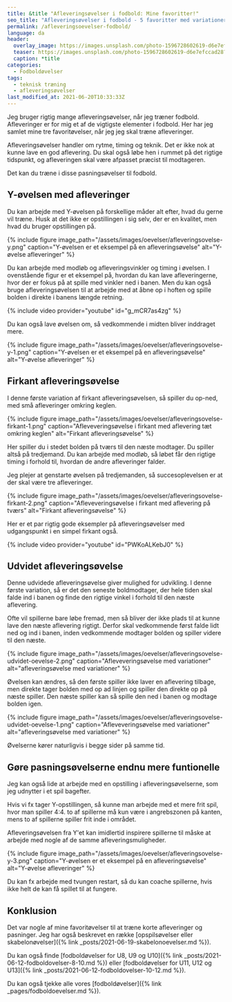 ```yaml
---
title: &title "Afleveringsøvelser i fodbold: Mine favoritter!"
seo_title: "Afleveringsøvelser i fodbold - 5 favoritter med variationer!"
permalink: /afleveringsoevelser-fodbold/
language: da
header:
  overlay_image: https://images.unsplash.com/photo-1596728602619-d6e7efccad28?ixid=MnwxMjA3fDB8MHxwaG90by1wYWdlfHx8fGVufDB8fHx8&ixlib=rb-1.2.1&auto=format&fit=crop&h=600&w=1200&q=10
  teaser: https://images.unsplash.com/photo-1596728602619-d6e7efccad28?ixid=MnwxMjA3fDB8MHxwaG90by1wYWdlfHx8fGVufDB8fHx8&ixlib=rb-1.2.1&auto=format&fit=crop&h=300&w=400&q=10
  caption: *title
categories:
  - Fodboldøvelser
tags:
  - teknisk træning
  - afleveringsøvelser
last_modified_at: 2021-06-20T10:33:33Z
---
```


Jeg bruger rigtig mange afleveringsøvelser, når jeg træner fodbold. Afleveringer er for mig et af de vigtigste elementer i fodbold. Her har jeg samlet mine tre favoritøvelser, når jeg jeg skal træne afleveringer.

Afleveringsøvelser handler om rytme, timing og teknik. Det er ikke nok at kunne lave en god aflevering. Du skal også løbe hen i rummet på det rigtige tidspunkt, og afleveringen skal være afpasset præcist til modtageren.

Det kan du træne i disse pasningsøvelser til fodbold.

## Y-øvelsen med afleveringer

Du kan arbejde med Y-øvelsen på forskellige måder alt efter, hvad du gerne vil træne. Husk at det ikke er opstillingen i sig selv, der er en kvalitet, men hvad du bruger opstillingen på.

{% include figure image_path="/assets/images/oevelser/afleveringsovelse-y.png" caption="Y-øvelsen er et eksempel på en afleveringsøvelse" alt="Y-øvelse afleveringer" %}

Du kan arbejde med modløb og afleveringsvinkler og timing i øvelsen. I ovenstående figur er et eksempel på, hvordan du kan lave afleveringerne, hvor der er fokus på at spille med vinkler ned i banen. Men du kan også bruge afleveringsøvelsen til at arbejde med at åbne op i hoften og spille bolden i direkte i banens længde retning.

{% include video provider="youtube" id="g_mCR7as4zg" %}

Du kan også lave øvelsen om, så vedkommende i midten bliver inddraget mere.

{% include figure image_path="/assets/images/oevelser/afleveringsovelse-y-1.png" caption="Y-øvelsen er et eksempel på en afleveringsøvelse" alt="Y-øvelse afleveringer" %}

## Firkant afleveringsøvelse

I denne første variation af firkant afleveringsøvelsen, så spiller du op-ned, med små afleveringer omkring keglen.

{% include figure image_path="/assets/images/oevelser/afleveringsovelse-firkant-1.png" caption="Afleveveringsøvelse i firkant med aflevering tæt omkring keglen" alt="Firkant afleveringsøvelse" %}

Her spiller du i stedet bolden på tværs til den næste modtager. Du spiller altså på tredjemand. Du kan arbejde med modløb, så løbet får den rigtige timing i forhold til, hvordan de andre afleveringer falder.

Jeg plejer at genstarte øvelsen på tredjemanden, så succesoplevelsen er at der skal være tre afleveringer.

{% include figure image_path="/assets/images/oevelser/afleveringsovelse-firkant-2.png" caption="Afleveveringsøvelse i firkant med aflevering på tværs" alt="Firkant afleveringsøvelse" %}

Her er et par rigtig gode eksempler på afleveringsøvelser med udgangspunkt i en simpel firkant også.

{% include video provider="youtube" id="PWKoALKebJ0" %}

## Udvidet afleveringsøvelse

Denne udvidede afleveringsøvelse giver mulighed for udvikling. I denne første variation, så er det den seneste boldmodtager, der hele tiden skal falde ind i banen og finde den rigtige vinkel i forhold til den næste aflevering.

Ofte vil spillerne bare løbe fremad, men så bliver der ikke plads til at kunne lave den næste aflevering rigtigt. Derfor skal vedkommende først falde lidt ned og ind i banen, inden vedkommende modtager bolden og spiller videre til den næste.

{% include figure image_path="/assets/images/oevelser/afleveringsovelse-udvidet-oevelse-2.png" caption="Afleveveringsøvelse med variationer" alt="afleveringsøvelse med variationer" %}

Øvelsen kan ændres, så den første spiller ikke laver en aflevering tilbage, men direkte tager bolden med op ad linjen og spiller den direkte op på næste spiller. Den næste spiller kan så spille den ned i banen og modtage bolden igen.

{% include figure image_path="/assets/images/oevelser/afleveringsovelse-udvidet-oevelse-1.png" caption="Afleveveringsøvelse med variationer" alt="afleveringsøvelse med variationer" %}

Øvelserne kører naturligvis i begge sider på samme tid.

## Gøre pasningsøvelserne endnu mere funtionelle

Jeg kan også lide at arbejde med en opstilling i afleveringsøvelserne, som jeg udnytter i et spil bagefter.

Hvis vi fx tager Y-opstillingen, så kunne man arbejde med et mere frit spil, hvor man spiller 4:4. to af spillerne må kun være i angrebszonen på kanten, mens to af spillerne spiller frit inde i området.

Afleveringsøvelsen fra Y'et kan imidlertid inspirere spillerne til måske at arbejde med nogle af de samme afleveringsmuligheder.

{% include figure image_path="/assets/images/oevelser/afleveringsovelse-y-3.png" caption="Y-øvelsen er et eksempel på en afleveringsøvelse" alt="Y-øvelse afleveringer" %}

Du kan fx arbejde med tvungen restart, så du kan coache spillerne, hvis ikke helt de kan få spillet til at fungere.

## Konklusion

Det var nogle af mine favoritøvelser til at træne korte afleveringer og pasninger. Jeg har også beskrevet en række [opspilsøvelser eller skabelonøvelser]({% link _posts/2021-06-19-skabelonoevelser.md %}).

Du kan også finde [fodboldøvelser for U8, U9 og U10]({% link _posts/2021-06-12-fodboldovelser-8-10.md %}) eller [fodboldøvelser for U11, U12 og U13]({% link _posts/2021-06-12-fodboldovelser-10-12.md %}).

Du kan også tjekke alle vores [fodboldøvelser]({% link _pages/fodboldoevelser.md %}).
